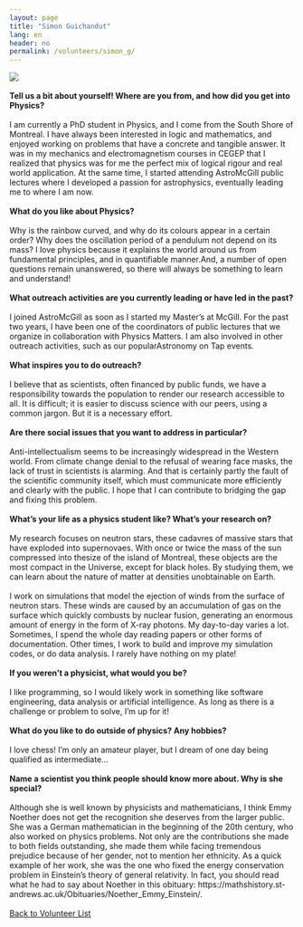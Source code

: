 ```yaml
---
layout: page
title: "Simon Guichandut"
lang: en
header: no
permalink: /volunteers/simon_g/
---
```

<img src="http://www.physics.mcgill.ca/~outreach/team/simonguichandut.jpg" />
<br><br>
<b>Tell us a bit about yourself! Where are you from, and how did you get into Physics?</b>
<br><br>
I am currently a PhD student in Physics, and I come from the South Shore of Montreal. I have always been interested in logic and mathematics, and enjoyed working on problems that have a concrete and tangible answer. It was in my mechanics and electromagnetism courses in CEGEP that I realized that physics was for me the perfect mix of logical rigour and real world application. At the same time, I started attending AstroMcGill public lectures where I developed a passion for astrophysics, eventually leading me to where I am now.
<br><br>
<b>What do you like about Physics?</b>
<br><br>
Why is the rainbow curved, and why do its colours appear in a certain order? Why does the oscillation period of a pendulum not depend on its mass? I love physics because it explains the world around us from fundamental principles, and in quantifiable manner.And, a number of open questions remain unanswered, so there will always be something to learn and understand!
<br><br>
<b>What outreach activities are you currently leading or have led in the past?</b>
<br><br>
I joined AstroMcGill as soon as I started my Master’s at McGill. For the past two years, I have been one of the coordinators of public lectures that we organize in collaboration with Physics Matters. I am also involved in other outreach activities, such as our popularAstronomy on Tap events.
<br><br>
<b>What inspires you to do outreach?</b>
<br><br>
I believe that as scientists, often financed by public funds, we have a responsibility towards the population to render our research accessible to all. It is difficult; it is easier to discuss science with our peers, using a common jargon. But it is a necessary effort.
<br><br>
<b>Are there social issues that you want to address in particular?</b>
<br><br>
Anti-intellectualism seems to be increasingly widespread in the Western world. From climate change denial to the refusal of wearing face masks, the lack of trust in scientists is alarming. And that is certainly partly the fault of the scientific community itself, which must communicate more efficiently and clearly with the public. I hope that I can contribute to bridging the gap and fixing this problem.
<br><br>
<b>What’s your life as a physics student like? What’s your research on?</b>
<br><br>
My research focuses on neutron stars, these cadavres of massive stars that have exploded into supernovaes. With once or twice the mass of the sun compressed into thesize of the island of Montreal, these objects are the most compact in the Universe, except for black holes. By studying them, we can learn about the nature of matter at densities unobtainable on Earth.
<br><br>
I work on simulations that model the ejection of winds from the surface of neutron stars. These winds are caused by an accumulation of gas on the surface which quickly combusts by nuclear fusion, generating an enormous amount of energy in the form of X-ray photons. My day-to-day varies a lot. Sometimes, I spend the whole day reading papers or other forms of documentation. Other times, I work to build and improve my simulation codes, or do data analysis. I rarely have nothing on my plate!
<br><br>
<b>If you weren’t a physicist, what would you be?</b>
<br><br>
I like programming, so I would likely work in something like software engineering, data analysis or artificial intelligence. As long as there is a challenge or problem to solve, I’m up for it!
<br><br>
<b>What do you like to do outside of physics? Any hobbies?</b>
<br><br>
I love chess! I’m only an amateur player, but I dream of one day being qualified as intermediate...
<br><br>
<b>Name a scientist you think people should know more about. Why is she special?</b>
<br><br>
Although she is well known by physicists and mathematicians, I think Emmy Noether does not get the recognition she deserves from the larger public. She was a German mathematician in the beginning of the 20th century, who also worked on physics problems. Not only are the contributions she made to both fields outstanding, she made them while facing tremendous prejudice because of her gender, not to mention her ethnicity. As a quick example of her work, she was the one who fixed the energy conservation problem in Einstein’s theory of general relativity. In fact, you should read what he had to say about Noether in this obituary: https://mathshistory.st-andrews.ac.uk/Obituaries/Noether_Emmy_Einstein/.
<br><br>
<a href="/volunteers/">Back to Volunteer List</a>
